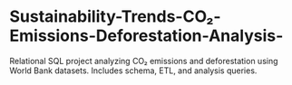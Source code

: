 # Sustainability-Trends-CO₂-Emissions-Deforestation-Analysis-
Relational SQL project analyzing CO₂ emissions and deforestation using World Bank datasets. Includes schema, ETL, and analysis queries.
